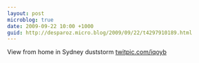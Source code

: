 ```yaml
---
layout: post
microblog: true
date: 2009-09-22 10:00 +1000
guid: http://desparoz.micro.blog/2009/09/22/t4297910189.html
---
```

View from home in Sydney duststorm [twitpic.com/iqoyb](http://twitpic.com/iqoyb)
